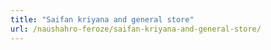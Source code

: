 ```yaml
---
title: "Saifan kriyana and general store"
url: /naushahro-feroze/saifan-kriyana-and-general-store/
---
```

